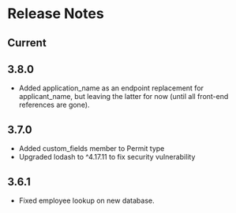# Release Notes

## Current

## 3.8.0
* Added application_name as an endpoint replacement for applicant_name, but leaving the latter for now (until all front-end references are gone).

## 3.7.0
* Added custom_fields member to Permit type
* Upgraded lodash to ^4.17.11 to fix security vulnerability

## 3.6.1
* Fixed employee lookup on new database.
